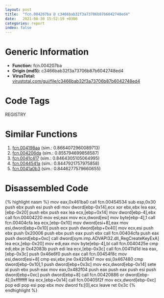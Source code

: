 ```yaml
---
layout: post
title:  "fcn.004207ba @ c3466bab32f3a73706b87b6042748ed4"
date:   2021-08-30 15:52:19 +0300
categories: report
index: false
---
```


# Generic Information
- **Function:** fcn.004207ba
- **Origin (md5):** c3466bab32f3a73706b87b6042748ed4
- **VirusTotal:** [virustotal.com/gui/file/c3466bab32f3a73706b87b6042748ed4][virustotal_ref]

# Code Tags
<span class="tag" id="REGISTRY">REGISTRY</span>


# Similar Functions

1. [fcn.004198aa][similar_1_ref] (sim.: 0.8664072960089713)
2. [fcn.004206da][similar_2_ref] (sim.: 0.855794699858587)
3. [fcn.0041c417][similar_3_ref] (sim.: 0.8464305105064995)
4. [fcn.0044541a][similar_4_ref] (sim.: 0.8447921757975858)
5. [fcn.0041a0b3][similar_5_ref] (sim.: 0.8446277579660655)


# Disassembled Code

{% highlight nasm %}
mov eax,0x461ba0
call fcn.00454534
sub esp,0x30
push ebx
push esi
push edi
mov dword[ebp-0x14],ecx
xor ebx,ebx
lea eax,[ebp-0x20]
push ebx
push eax
lea ecx,[ebp+0x14]
mov dword[ebp-4],ebx
call fcn.00404220
mov esi,eax
mov ecx,dword[esi]
mov byte[ebp-4],1
call fcn.00404cfa
lea ecx,[ebp-0x10]
mov dword[esi+8],eax
mov esi,dword[ebp+0x10]
push ecx
push dword[ebp+0x40]
mov ecx,esi
push ebx
push 0x20006
push ebx
push eax
push ebx
call fcn.00404cfa
push eax
push dword[ebp+0xc]
call dword[sym.imp.ADVAPI32.dll_RegCreateKeyExA]
lea ecx,[ebp-0x20]
mov edi,eax
mov byte[ebp-4],bl
call fcn.0040425e
cmp edi,ebx
je 0x42083b
push edi
lea ecx,[ebp-0x3c]
call fcn.00411d1d
lea eax,[ebp-0x3c]
push 0x46e6f0
push eax
call fcn.00454f8c
mov esi,dword[esi+8]
cmp esi,ebx
jne 0x420847
mov esi,0x467480
cmp dword[ebp-0x10],1
push dword[ebp+0x3c]
mov ecx,dword[ebp-0x14]
sete al
push ebx
push eax
mov eax,0x482f04
push eax
push eax
push esi
push dword[ebp+0xc]
push dword[ebp+8]
call fcn.00420886
or dword[ebp-4],0xffffffff
lea ecx,[ebp+0x14]
call fcn.00405f2f
mov ecx,dword[ebp-0xc]
pop edi
pop esi
pop ebx
mov dword fs:[0],ecx
leave 
ret 0x3c
{% endhighlight %}


[similar_1_ref]: /report/fcn.004198aa@c3466bab32f3a73706b87b6042748ed4
[similar_2_ref]: /report/fcn.004206da@c3466bab32f3a73706b87b6042748ed4
[similar_3_ref]: /report/fcn.0041c417@c3466bab32f3a73706b87b6042748ed4
[similar_4_ref]: /report/fcn.0044541a@c3466bab32f3a73706b87b6042748ed4
[similar_5_ref]: /report/fcn.0041a0b3@c3466bab32f3a73706b87b6042748ed4
[virustotal_ref]: https://www.virustotal.com/gui/file/c3466bab32f3a73706b87b6042748ed4